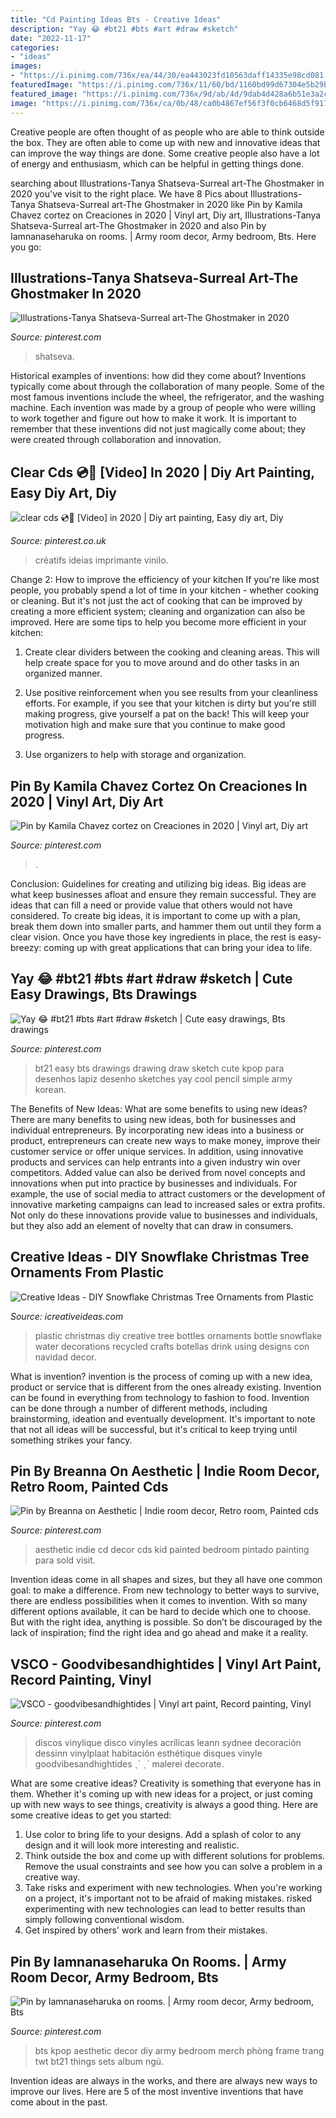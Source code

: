 ```yaml
---
title: "Cd Painting Ideas Bts - Creative Ideas"
description: "Yay 😂 #bt21 #bts #art #draw #sketch"
date: "2022-11-17"
categories:
- "ideas"
images:
- "https://i.pinimg.com/736x/ea/44/30/ea443023fd10563daff14335e98cd081.jpg"
featuredImage: "https://i.pinimg.com/736x/11/60/bd/1160bd99d67304e5b29b02c7e86e238e.jpg"
featured_image: "https://i.pinimg.com/736x/9d/ab/4d/9dab4d428a6b51e3a2c7f8a604b7dce0.jpg"
image: "https://i.pinimg.com/736x/ca/0b/48/ca0b4867ef56f3f0cb6468d5f9171daf.jpg"
---
```



Creative people are often thought of as people who are able to think outside the box. They are often able to come up with new and innovative ideas that can improve the way things are done. Some creative people also have a lot of energy and enthusiasm, which can be helpful in getting things done.

	

		
searching about Illustrations-Tanya Shatseva-Surreal art-The Ghostmaker in 2020 you've visit to the right place. We have 8 Pics about Illustrations-Tanya Shatseva-Surreal art-The Ghostmaker in 2020 like Pin by Kamila Chavez cortez on Creaciones in 2020 | Vinyl art, Diy art, Illustrations-Tanya Shatseva-Surreal art-The Ghostmaker in 2020 and also Pin by Iamnanaseharuka on rooms. | Army room decor, Army bedroom, Bts. Here you go:
		
    
## Illustrations-Tanya Shatseva-Surreal Art-The Ghostmaker In 2020

<img loading=lazy src="https://i.pinimg.com/736x/ea/44/30/ea443023fd10563daff14335e98cd081.jpg" onerror="this.onerror=null;this.src='https://tse1.mm.bing.net/th?id=OIP.u4GJA342xNRYAEAnJsNZowHaJ-&amp;pid=15.1';" alt="Illustrations-Tanya Shatseva-Surreal art-The Ghostmaker in 2020">

_Source: pinterest.com_

>shatseva. 

	

Historical examples of inventions: how did they come about?
Inventions typically come about through the collaboration of many people. Some of the most famous inventions include the wheel, the refrigerator, and the washing machine. Each invention was made by a group of people who were willing to work together and figure out how to make it work. It is important to remember that these inventions did not just magically come about; they were created through collaboration and innovation.

    
## Clear Cds 💿🧬 [Video] In 2020 | Diy Art Painting, Easy Diy Art, Diy

<img loading=lazy src="https://i.pinimg.com/736x/9d/ab/4d/9dab4d428a6b51e3a2c7f8a604b7dce0.jpg" onerror="this.onerror=null;this.src='https://tse2.mm.bing.net/th?id=OIP.DOGKzpj87Utd4v-TF4HtDAHaNK&amp;pid=15.1';" alt="clear cds 💿🧬 [Video] in 2020 | Diy art painting, Easy diy art, Diy">

_Source: pinterest.co.uk_

>créatifs ideias imprimante vinilo. 

	

Change 2: How to improve the efficiency of your kitchen
If you're like most people, you probably spend a lot of time in your kitchen - whether cooking or cleaning. But it's not just the act of cooking that can be improved by creating a more efficient system; cleaning and organization can also be improved. Here are some tips to help you become more efficient in your kitchen:
1. Create clear dividers between the cooking and cleaning areas. This will help create space for you to move around and do other tasks in an organized manner.

2. Use positive reinforcement when you see results from your cleanliness efforts. For example, if you see that your kitchen is dirty but you're still making progress, give yourself a pat on the back! This will keep your motivation high and make sure that you continue to make good progress.

3. Use organizers to help with storage and organization.

    
## Pin By Kamila Chavez Cortez On Creaciones In 2020 | Vinyl Art, Diy Art

<img loading=lazy src="https://i.pinimg.com/736x/e7/f2/fd/e7f2fd750ecfa931e0790e64f88c02b1.jpg" onerror="this.onerror=null;this.src='https://tse1.mm.bing.net/th?id=OIP.xJsPrXpkg5QRm_UC5FFqzwHaJ3&amp;pid=15.1';" alt="Pin by Kamila Chavez cortez on Creaciones in 2020 | Vinyl art, Diy art">

_Source: pinterest.com_

>. 

	

Conclusion: Guidelines for creating and utilizing big ideas.
Big ideas are what keep businesses afloat and ensure they remain successful. They are ideas that can fill a need or provide value that others would not have considered. To create big ideas, it is important to come up with a plan, break them down into smaller parts, and hammer them out until they form a clear vision. Once you have those key ingredients in place, the rest is easy- breezy: coming up with great applications that can bring your idea to life.

    
## Yay 😂 #bt21 #bts #art #draw #sketch | Cute Easy Drawings, Bts Drawings

<img loading=lazy src="https://i.pinimg.com/736x/11/60/bd/1160bd99d67304e5b29b02c7e86e238e.jpg" onerror="this.onerror=null;this.src='https://tse4.mm.bing.net/th?id=OIP.sfoNe2uPYuBn4Bdiyxh1_QHaJ3&amp;pid=15.1';" alt="Yay 😂 #bt21 #bts #art #draw #sketch | Cute easy drawings, Bts drawings">

_Source: pinterest.com_

>bt21 easy bts drawings drawing draw sketch cute kpop para desenhos lapiz desenho sketches yay cool pencil simple army korean. 

	

The Benefits of New Ideas: What are some benefits to using new ideas?
There are many benefits to using new ideas, both for businesses and individual entrepreneurs. By incorporating new ideas into a business or product, entrepreneurs can create new ways to make money, improve their customer service or offer unique services. In addition, using innovative products and services can help entrants into a given industry win over competitors.
Added value can also be derived from novel concepts and innovations when put into practice by businesses and individuals. For example, the use of social media to attract customers or the development of innovative marketing campaigns can lead to increased sales or extra profits. Not only do these innovations provide value to businesses and individuals, but they also add an element of novelty that can draw in consumers.

    
## Creative Ideas - DIY Snowflake Christmas Tree Ornaments From Plastic

<img loading=lazy src="http://www.icreativeideas.com/wp-content/uploads/2014/11/Creative-Ideas-DIY-Plastic-Bottle-Christmas-Tree-7.jpg" onerror="this.onerror=null;this.src='https://tse2.mm.bing.net/th?id=OIP.M01iSdBuGMdyKTvaRMLhvwHaJ4&amp;pid=15.1';" alt="Creative Ideas - DIY Snowflake Christmas Tree Ornaments from Plastic">

_Source: icreativeideas.com_

>plastic christmas diy creative tree bottles ornaments bottle snowflake water decorations recycled crafts botellas drink using designs con navidad decor. 

	

What is invention?
invention is the process of coming up with a new idea, product or service that is different from the ones already existing. Invention can be found in everything from technology to fashion to food. 
Invention can be done through a number of different methods, including brainstorming, ideation and eventually development. It's important to note that not all ideas will be successful, but it's critical to keep trying until something strikes your fancy.

    
## Pin By Breanna On Aesthetic | Indie Room Decor, Retro Room, Painted Cds

<img loading=lazy src="https://i.pinimg.com/736x/ca/0b/48/ca0b4867ef56f3f0cb6468d5f9171daf.jpg" onerror="this.onerror=null;this.src='https://tse3.mm.bing.net/th?id=OIP.wGAAakIuxBNlmN4RuQOGdQHaJ3&amp;pid=15.1';" alt="Pin by Breanna on Aesthetic | Indie room decor, Retro room, Painted cds">

_Source: pinterest.com_

>aesthetic indie cd decor cds kid painted bedroom pintado painting para sold visit. 

	

Invention ideas come in all shapes and sizes, but they all have one common goal: to make a difference. From new technology to better ways to survive, there are endless possibilities when it comes to invention. With so many different options available, it can be hard to decide which one to choose. But with the right idea, anything is possible. So don’t be discouraged by the lack of inspiration; find the right idea and go ahead and make it a reality.

    
## VSCO - Goodvibesandhightides | Vinyl Art Paint, Record Painting, Vinyl

<img loading=lazy src="https://i.pinimg.com/736x/3a/66/f0/3a66f09b31e1494a8fac71c65bd12ac7.jpg" onerror="this.onerror=null;this.src='https://tse4.mm.bing.net/th?id=OIP.CeTwxN_a2dBP6dONlpMqrAHaMF&amp;pid=15.1';" alt="VSCO - goodvibesandhightides | Vinyl art paint, Record painting, Vinyl">

_Source: pinterest.com_

>discos vinylique disco vinyles acrílicas leann sydnee decoración dessinn vinylplaat habitación esthétique disques vinyle goodvibesandhightides ˎˊ ˏˋ malerei decorate. 

	

What are some creative ideas?
Creativity is something that everyone has in them. Whether it's coming up with new ideas for a project, or just coming up with new ways to see things, creativity is always a good thing. Here are some creative ideas to get you started: 
1) Use color to bring life to your designs. Add a splash of color to any design and it will look more interesting and realistic. 
2) Think outside the box and come up with different solutions for problems. Remove the usual constraints and see how you can solve a problem in a creative way. 
3) Take risks and experiment with new technologies. When you're working on a project, it's important not to be afraid of making mistakes. risked experimenting with new technologies can lead to better results than simply following conventional wisdom. 
4) Get inspired by others' work and learn from their mistakes.

    
## Pin By Iamnanaseharuka On Rooms. | Army Room Decor, Army Bedroom, Bts

<img loading=lazy src="https://i.pinimg.com/originals/47/e6/ef/47e6ef32d0d6a25c0ae764841e865219.jpg" onerror="this.onerror=null;this.src='https://tse1.mm.bing.net/th?id=OIP.gVGMjZm_cMMcolJ-cHv_ugHaJ4&amp;pid=15.1';" alt="Pin by Iamnanaseharuka on rooms. | Army room decor, Army bedroom, Bts">

_Source: pinterest.com_

>bts kpop aesthetic decor diy army bedroom merch phòng frame trang twt bt21 things sets album ngủ. 

	

Invention ideas are always in the works, and there are always new ways to improve our lives. Here are 5 of the most inventive inventions that have come about in the past.

